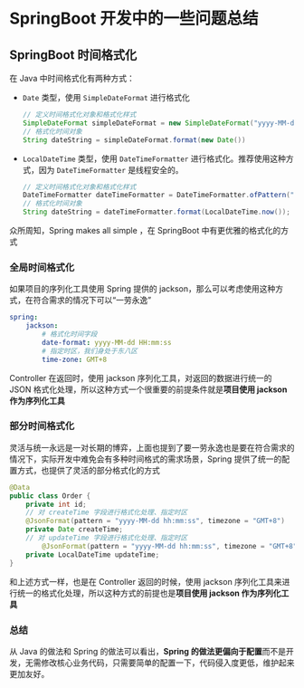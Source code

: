 # SpringBoot 开发中的一些问题总结



## SpringBoot 时间格式化

在 Java 中时间格式化有两种方式：

- `Date` 类型，使用 `SimpleDateFormat` 进行格式化

  ```java
  // 定义时间格式化对象和格式化样式
  SimpleDateFormat simpleDateFormat = new SimpleDateFormat("yyyy-MM-dd HH:mm:ss");
  // 格式化时间对象
  String dateString = simpleDateFormat.format(new Date())
  ```

  

- `LocalDateTime` 类型，使用 `DateTimeFormatter` 进行格式化。推荐使用这种方式，因为 `DateTimeFormatter` 是线程安全的。

  ```java
  // 定义时间格式化对象和格式化样式
  DateTimeFormatter dateTimeFormatter = DateTimeFormatter.ofPattern("yyyy-MM-dd HH:mm:ss");
  // 格式化时间对象
  String dateString = dateTimeFormatter.format(LocalDateTime.now());
  ```

  

众所周知，Spring makes all simple ，在 SpringBoot 中有更优雅的格式化的方式

### 全局时间格式化

如果项目的序列化工具使用 Spring 提供的 jackson，那么可以考虑使用这种方式，在符合需求的情况下可以“一劳永逸”

```yaml
spring:
	jackson:
		# 格式化时间字段
		date-format: yyyy-MM-dd HH:mm:ss
		# 指定时区，我们身处于东八区
		time-zone: GMT+8
```

Controller 在返回时，使用 jackson 序列化工具，对返回的数据进行统一的 JSON 格式化处理，所以这种方式一个很重要的前提条件就是**项目使用 jackson 作为序列化工具**



### 部分时间格式化

灵活与统一永远是一对长期的博弈，上面也提到了要一劳永逸也是要在符合需求的情况下，实际开发中难免会有多种时间格式的需求场景，Spring 提供了统一的配置方式，也提供了灵活的部分格式化的方式

```java
@Data
public class Order {
    private int id;
    // 对 createTime 字段进行格式化处理、指定时区
    @JsonFormat(pattern = "yyyy-MM-dd hh:mm:ss", timezone = "GMT+8")
    private Date createTime;
    // 对 updateTime 字段进行格式化处理、指定时区
		@JsonFormat(pattern = "yyyy-MM-dd hh:mm:ss", timezone = "GMT+8")
    private LocalDateTime updateTime;
}
```

和上述方式一样，也是在 Controller 返回的时候，使用 jackson 序列化工具来进行统一的格式化处理，所以这种方式的前提也是**项目使用 jackson 作为序列化工具**



### 总结

从 Java 的做法和 Spring 的做法可以看出，**Spring 的做法更偏向于配置**而不是开发，无需修改核心业务代码，只需要简单的配置一下，代码侵入度更低，维护起来更加友好。
